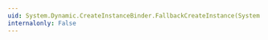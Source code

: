 ```yaml
---
uid: System.Dynamic.CreateInstanceBinder.FallbackCreateInstance(System.Dynamic.DynamicMetaObject,System.Dynamic.DynamicMetaObject[])
internalonly: False
---
```

